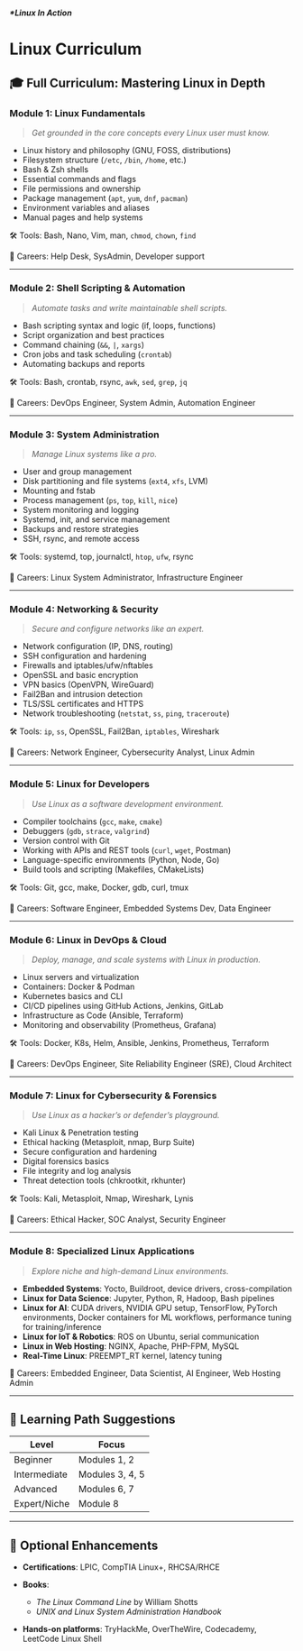 ##### *Linux In Action

# Linux Curriculum

## 🎓 **Full Curriculum: Mastering Linux in Depth**

### **Module 1: Linux Fundamentals**

> *Get grounded in the core concepts every Linux user must know.*

* Linux history and philosophy (GNU, FOSS, distributions)
* Filesystem structure (`/etc`, `/bin`, `/home`, etc.)
* Bash & Zsh shells
* Essential commands and flags
* File permissions and ownership
* Package management (`apt`, `yum`, `dnf`, `pacman`)
* Environment variables and aliases
* Manual pages and help systems

🛠 Tools: Bash, Nano, Vim, man, `chmod`, `chown`, `find`

🌟 Careers: Help Desk, SysAdmin, Developer support

---

### **Module 2: Shell Scripting & Automation**

> *Automate tasks and write maintainable shell scripts.*

* Bash scripting syntax and logic (if, loops, functions)
* Script organization and best practices
* Command chaining (`&&`, `|`, `xargs`)
* Cron jobs and task scheduling (`crontab`)
* Automating backups and reports

🛠 Tools: Bash, crontab, rsync, `awk`, `sed`, `grep`, `jq`

🌟 Careers: DevOps Engineer, System Admin, Automation Engineer

---

### **Module 3: System Administration**

> *Manage Linux systems like a pro.*

* User and group management
* Disk partitioning and file systems (`ext4`, `xfs`, LVM)
* Mounting and fstab
* Process management (`ps`, `top`, `kill`, `nice`)
* System monitoring and logging
* Systemd, init, and service management
* Backups and restore strategies
* SSH, rsync, and remote access

🛠 Tools: systemd, top, journalctl, `htop`, `ufw`, rsync

🌟 Careers: Linux System Administrator, Infrastructure Engineer

---

### **Module 4: Networking & Security**

> *Secure and configure networks like an expert.*

* Network configuration (IP, DNS, routing)
* SSH configuration and hardening
* Firewalls and iptables/ufw/nftables
* OpenSSL and basic encryption
* VPN basics (OpenVPN, WireGuard)
* Fail2Ban and intrusion detection
* TLS/SSL certificates and HTTPS
* Network troubleshooting (`netstat`, `ss`, `ping`, `traceroute`)

🛠 Tools: `ip`, `ss`, OpenSSL, Fail2Ban, `iptables`, Wireshark

🌟 Careers: Network Engineer, Cybersecurity Analyst, Linux Admin

---

### **Module 5: Linux for Developers**

> *Use Linux as a software development environment.*

* Compiler toolchains (`gcc`, `make`, `cmake`)
* Debuggers (`gdb`, `strace`, `valgrind`)
* Version control with Git
* Working with APIs and REST tools (`curl`, `wget`, Postman)
* Language-specific environments (Python, Node, Go)
* Build tools and scripting (Makefiles, CMakeLists)

🛠 Tools: Git, gcc, make, Docker, gdb, curl, tmux

🌟 Careers: Software Engineer, Embedded Systems Dev, Data Engineer

---

### **Module 6: Linux in DevOps & Cloud**

> *Deploy, manage, and scale systems with Linux in production.*

* Linux servers and virtualization
* Containers: Docker & Podman
* Kubernetes basics and CLI
* CI/CD pipelines using GitHub Actions, Jenkins, GitLab
* Infrastructure as Code (Ansible, Terraform)
* Monitoring and observability (Prometheus, Grafana)

🛠 Tools: Docker, K8s, Helm, Ansible, Jenkins, Prometheus, Terraform

🌟 Careers: DevOps Engineer, Site Reliability Engineer (SRE), Cloud Architect

---

### **Module 7: Linux for Cybersecurity & Forensics**

> *Use Linux as a hacker’s or defender’s playground.*

* Kali Linux & Penetration testing
* Ethical hacking (Metasploit, nmap, Burp Suite)
* Secure configuration and hardening
* Digital forensics basics
* File integrity and log analysis
* Threat detection tools (chkrootkit, rkhunter)

🛠 Tools: Kali, Metasploit, Nmap, Wireshark, Lynis

🌟 Careers: Ethical Hacker, SOC Analyst, Security Engineer

---

### **Module 8: Specialized Linux Applications**

> *Explore niche and high-demand Linux environments.*

* **Embedded Systems**: Yocto, Buildroot, device drivers, cross-compilation
* **Linux for Data Science**: Jupyter, Python, R, Hadoop, Bash pipelines
* **Linux for AI**: CUDA drivers, NVIDIA GPU setup, TensorFlow, PyTorch environments, Docker containers for ML workflows, performance tuning for training/inference
* **Linux for IoT & Robotics**: ROS on Ubuntu, serial communication
* **Linux in Web Hosting**: NGINX, Apache, PHP-FPM, MySQL
* **Real-Time Linux**: PREEMPT\_RT kernel, latency tuning

🌟 Careers: Embedded Engineer, Data Scientist, AI Engineer, Web Hosting Admin

---

## 🧠 Learning Path Suggestions

| Level        | Focus           |
| ------------ | --------------- |
| Beginner     | Modules 1, 2    |
| Intermediate | Modules 3, 4, 5 |
| Advanced     | Modules 6, 7    |
| Expert/Niche | Module 8        |

---

## 📘 Optional Enhancements

* **Certifications**: LPIC, CompTIA Linux+, RHCSA/RHCE
* **Books**:

  * *The Linux Command Line* by William Shotts
  * *UNIX and Linux System Administration Handbook*
* **Hands-on platforms**: TryHackMe, OverTheWire, Codecademy, LeetCode Linux Shell

